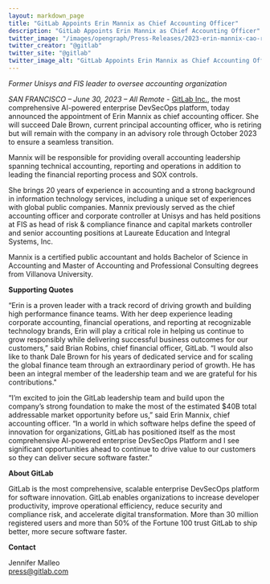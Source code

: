 ```yaml
---
layout: markdown_page
title: "GitLab Appoints Erin Mannix as Chief Accounting Officer"
description: "GitLab Appoints Erin Mannix as Chief Accounting Officer"
twitter_image: "/images/opengraph/Press-Releases/2023-erin-mannix-cao-release.png"
twitter_creator: "@gitlab"
twitter_site: "@gitlab"
twitter_image_alt: "GitLab Appoints Erin Mannix as Chief Accounting Officer"
---
```


_Former Unisys and FIS leader to oversee accounting organization_

_SAN FRANCISCO – June 30, 2023 – All Remote -_ [GitLab Inc.](https://about.gitlab.com/), ​​the most comprehensive AI-powered enterprise DevSecOps platform, today announced the appointment of Erin Mannix as chief accounting officer. She will succeed Dale Brown, current principal accounting officer, who is retiring but will remain with the company in an advisory role through October 2023 to ensure a seamless transition. 

Mannix will be responsible for providing overall accounting leadership spanning technical accounting, reporting and operations in addition to leading the financial reporting process and SOX controls.

She brings 20 years of experience in accounting and a strong background in information technology services, including a unique set of experiences with global public companies. Mannix previously served as the chief accounting officer and corporate controller at Unisys and has held positions at FIS as head of risk & compliance finance and capital markets controller and senior accounting positions at Laureate Education and Integral Systems, Inc. 

Mannix is a certified public accountant and holds Bachelor of Science in Accounting and Master of Accounting and Professional Consulting degrees from Villanova University. 

**Supporting Quotes**

“Erin is a proven leader with a track record of driving growth and building high performance finance teams. With her deep experience leading corporate accounting, financial operations, and reporting at recognizable technology brands, Erin will play a critical role in helping us continue to grow responsibly while delivering successful business outcomes for our customers,” said Brian Robins, chief financial officer, GitLab. “I would also like to thank Dale Brown for his years of dedicated service and for scaling the global finance team through an extraordinary period of growth. He has been an integral member of the leadership team and we are grateful for his contributions."

“I’m excited to join the GitLab leadership team and build upon the company’s strong foundation to make the most of the estimated $40B total addressable market opportunity before us,” said Erin Mannix, chief accounting officer.  “In a world in which software helps define the speed of innovation for organizations, GitLab has positioned itself as the most comprehensive AI-powered enterprise DevSecOps Platform and I see significant opportunities ahead to continue to drive value to our customers so they can deliver secure software faster.” 

**About GitLab**

GitLab is the most comprehensive, scalable enterprise DevSecOps platform for software innovation. GitLab enables organizations to increase developer productivity, improve operational efficiency, reduce security and compliance risk, and accelerate digital transformation. More than 30 million registered users and more than 50% of the Fortune 100 trust GitLab to ship better, more secure software faster.

**Contact**

Jennifer Malleo \
press@gitlab.com

